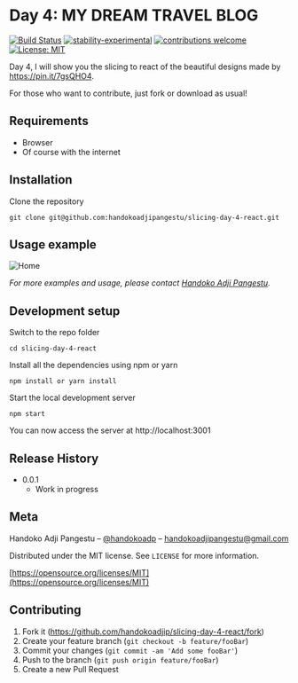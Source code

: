# Day 4: MY DREAM TRAVEL BLOG

[![Build Status](https://travis-ci.org/dwyl/esta.svg?branch=master)](https://github.com/handokoadjip/slicing-day-4-react)
[![stability-experimental](https://img.shields.io/badge/stability-experimental-orange.svg)](https://github.com/handokoadjip/slicing-day-4-react)
[![contributions welcome](https://img.shields.io/badge/contributions-welcome-brightgreen.svg?style=flat)](https://github.com/handokoadjip/slicing-day-4-react/fork)
[![License: MIT](https://img.shields.io/badge/License-MIT-yellow.svg)](https://opensource.org/licenses/MIT)

Day 4, I will show you the slicing to react of the beautiful designs made by https://pin.it/7gsQHO4.

For those who want to contribute, just fork or download as usual!

## Requirements

- Browser
- Of course with the internet

## Installation

Clone the repository

    git clone git@github.com:handokoadjipangestu/slicing-day-4-react.git

## Usage example

![Home](https://bebaskripsi.000webhostapp.com/slicing-day-4/home.png)

_For more examples and usage, please contact [Handoko Adji Pangestu](https://www.instagram.com/handokoadp/)._

## Development setup

Switch to the repo folder

    cd slicing-day-4-react

Install all the dependencies using npm or yarn

    npm install or yarn install

Start the local development server

    npm start

You can now access the server at http://localhost:3001

## Release History

- 0.0.1
  - Work in progress

## Meta

Handoko Adji Pangestu – [@handokoadp](https://www.instagram.com/handokoadp/) – handokoadjipangestu@gmail.com

Distributed under the MIT license. See `LICENSE` for more information.

[https://opensource.org/licenses/MIT](https://opensource.org/licenses/MIT)

## Contributing

1. Fork it (<https://github.com/handokoadjip/slicing-day-4-react/fork>)
2. Create your feature branch (`git checkout -b feature/fooBar`)
3. Commit your changes (`git commit -am 'Add some fooBar'`)
4. Push to the branch (`git push origin feature/fooBar`)
5. Create a new Pull Request
